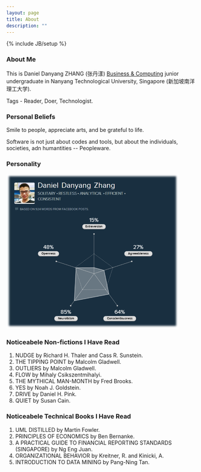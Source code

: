 ```yaml
---
layout: page
title: About
description: ""
---
```

{% include JB/setup %}

### About Me
This is Daniel Danyang ZHANG (张丹漾) [Business & Computing](http://sce.ntu.edu.sg/CurrentStudents/Undergraduate/Pages/bcg.aspx)   junior undergraduate in Nanyang Technological University, Singapore (新加坡南洋理工大学).  

Tags - Reader, Doer, Technologist. 

### Personal Beliefs
Smile to people, appreciate arts, and be grateful to life.  

Software is not just about codes and tools, but about the individuals, societies, adn  humantities -- Peopleware.  

### Personality 
<img src="/assets/img/about/personality.png" alt="personality" style="width: 90%;"/>

### Noticeabele Non-fictions I Have Read
1. NUDGE by Richard H. Thaler and Cass R. Sunstein.  
1. THE TIPPING POINT by Malcolm Gladwell.  
1. OUTLIERS by Malcolm Gladwell.  
1. FLOW by Mihaly Csikszentmihalyi.  
1. THE MYTHICAL MAN-MONTH by Fred Brooks.  
1. YES by Noah J. Goldstein.  
1. DRIVE by Daniel H. Pink.  
1. QUIET by Susan Cain.  

### Noticeabele Technical Books I Have Read
1. UML DISTILLED by Martin Fowler.
1. PRINCIPLES OF ECONOMICS by Ben Bernanke.
1. A PRACTICAL GUIDE TO FINANCIAL REPORTING STANDARDS (SINGAPORE) by Ng Eng Juan.
1. ORGANIZATIONAL BEHAVIOR by Kreitner, R. and Kinicki, A.  
1. INTRODUCTION TO DATA MINING by Pang-Ning Tan.